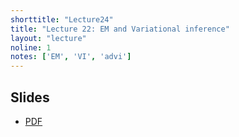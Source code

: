 ```yaml
---
shorttitle: "Lecture24"
title: "Lecture 22: EM and Variational inference"
layout: "lecture"
noline: 1
notes: ['EM', 'VI', 'advi']
---
```


## Slides

- [PDF](../slides/lecture24.pdf)

